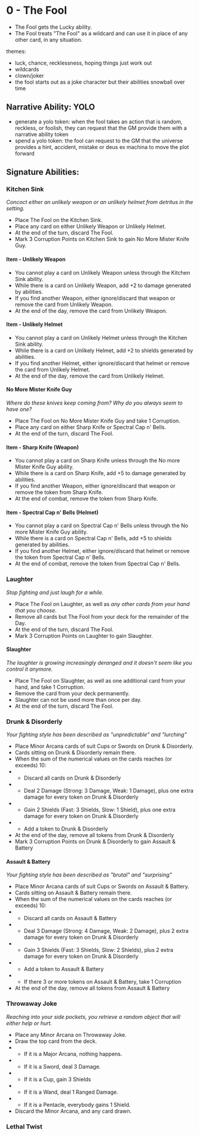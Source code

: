# 0 - The Fool

* The Fool gets the Lucky ability.
* The Fool treats "The Fool" as a wildcard and can use it in place of any other card, in any situation.

themes:
 - luck, chance, recklessness, hoping things just work out
 - wildcards
 - clown/joker
 - the fool starts out as a joke character but their abilities snowball over time

## Narrative Ability: YOLO
* generate a yolo token: when the fool takes an action that is random, reckless, or foolish, they can request that the GM provide them with a narrative ability token
* spend a yolo token: the fool can request to the GM that the universe provides a hint, accident, mistake or deus ex machina to move the plot forward

## Signature Abilities:

### Kitchen Sink
_Concoct either an unlikely weapon or an unlikely helmet from detritus in the setting._

* Place The Fool on the Kitchen Sink.
* Place any card on either Unlikely Weapon or Unlikely Helmet.
* At the end of the turn, discard The Fool.
* Mark 3 Corruption Points on Kitchen Sink to gain No More Mister Knife Guy.

#### Item - Unlikely Weapon
* You cannot play a card on Unlikely Weapon unless through the Kitchen Sink ability.
* While there is a card on Unlikely Weapon, add +2 to damage generated by abilities.
* If you find another Weapon, either ignore/discard that weapon or remove the card from Unlikely Weapon.
* At the end of the day, remove the card from Unlikely Weapon.

#### Item - Unlikely Helmet
* You cannot play a card on Unlikely Helmet unless through the Kitchen Sink ability.
* While there is a card on Unlikely Helmet, add +2 to shields generated by abilities.
* If you find another Helmet, either ignore/discard that helmet or remove the card from Unlikely Helmet.
* At the end of the day, remove the card from Unlikely Helmet.

#### No More Mister Knife Guy
_Where do these knives keep coming from? Why do you always seem to have one?_

* Place The Fool on No More Mister Knife Guy and take 1 Corruption.
* Place any card on either Sharp Knife or Spectral Cap n' Bells.
* At the end of the turn, discard The Fool.

#### Item - Sharp Knife (Weapon)
* You cannot play a card on Sharp Knife unless through the No more Mister Knife Guy ability.
* While there is a card on Sharp Knife, add +5 to damage generated by abilities.
* If you find another Weapon, either ignore/discard that weapon or remove the token from Sharp Knife.
* At the end of combat, remove the token from Sharp Knife.

#### Item - Spectral Cap n' Bells (Helmet)
* You cannot play a card on Spectral Cap n' Bells unless through the No more Mister Knife Guy ability.
* While there is a card on Spectral Cap n' Bells, add +5 to shields generated by abilities.
* If you find another Helmet, either ignore/discard that helmet or remove the token from Spectral Cap n' Bells.
* At the end of combat, remove the token from Spectral Cap n' Bells.


### Laughter
_Stop fighting and just laugh for a while._

* Place The Fool on Laughter, as well as _any other cards from your hand that you choose_.
* Remove all cards but The Fool from your deck for the remainder of the Day.
* At the end of the turn, discard The Fool.
* Mark 3 Corruption Points on Laughter to gain Slaughter.

#### Slaughter
_The laughter is growing increasingly deranged and it doesn't seem like you control it anymore._

* Place The Fool on Slaughter, as well as one additional card from your hand, and take 1 Corruption.
* Remove the card from your deck permanently.
* Slaughter can not be used more than once per day.
* At the end of the turn, discard The Fool.


### Drunk & Disorderly
_Your fighting style has been described as "unpredictable" and "lurching"_

* Place Minor Arcana cards of suit Cups or Swords on Drunk & Disorderly.
* Cards sitting on Drunk & Disorderly remain there.
* When the sum of the numerical values on the cards reaches (or exceeds) 10:
* * Discard all cards on Drunk & Disorderly
* * Deal 2 Damage (Strong: 3 Damage, Weak: 1 Damage), plus one extra damage for every token on Drunk & Disorderly
* * Gain 2 Shields (Fast: 3 Shields, Slow: 1 Shield), plus one extra damage for every token on Drunk & Disorderly
* * Add a token to Drunk & Disorderly
* At the end of the day, remove all tokens from Drunk & Disorderly
* Mark 3 Corruption Points on Drunk & Disorderly to gain Assault & Battery

#### Assault & Battery
_Your fighting style has been described as "brutal" and "surprising"_

* Place Minor Arcana cards of suit Cups or Swords on Assault & Battery.
* Cards sitting on Assault & Battery remain there.
* When the sum of the numerical values on the cards reaches (or exceeds) 10:
* * Discard all cards on Assault & Battery
* * Deal 3 Damage (Strong: 4 Damage, Weak: 2 Damage), plus 2 extra damage for every token on Drunk & Disorderly
* * Gain 3 Shields (Fast: 3 Shields, Slow: 2 Shields), plus 2 extra damage for every token on Drunk & Disorderly
* * Add a token to Assault & Battery
* * If there 3 or more tokens on Assault & Battery, take 1 Corruption
* At the end of the day, remove all tokens from Assault & Battery

### Throwaway Joke
_Reaching into your side pockets, you retrieve a random object that will either help or hurt._

* Place any Minor Arcana on Throwaway Joke.
* Draw the top card from the deck.
* * If it is a Major Arcana, nothing happens.
* * If it is a Sword, deal 3 Damage.
* * If it is a Cup, gain 3 Shields
* * If it is a Wand, deal 1 Ranged Damage.
* * If it is a Pentacle, everybody gains 1 Shield.
* Discard the Minor Arcana, and any card drawn.

### Lethal Twist
